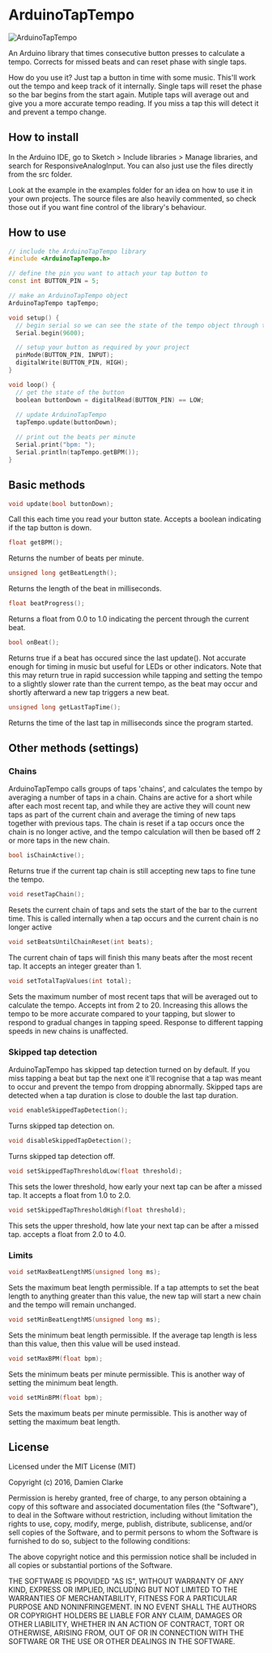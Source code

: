 # ArduinoTapTempo

![ArduinoTapTempo](http://damienclarke.me/content/2-code/8-arduino-tap-tempo/thumbnail.jpg)

An Arduino library that times consecutive button presses to calculate a tempo. Corrects for missed beats and can reset phase with single taps.

How do you use it? Just tap a button in time with some music. This'll work out the tempo and keep track of it internally. Single taps will reset the phase so the bar begins from the start again. Mutiple taps will average out and give you a more accurate tempo reading. If you miss a tap this will detect it and prevent a tempo change.

## How to install

In the Arduino IDE, go to Sketch > Include libraries > Manage libraries, and search for ResponsiveAnalogInput. You can also just use the files directly from the src folder.

Look at the example in the examples folder for an idea on how to use it in your own projects. The source files are also heavily commented, so check those out if you want fine control of the library's behaviour.

## How to use

```c++
// include the ArduinoTapTempo library
#include <ArduinoTapTempo.h>

// define the pin you want to attach your tap button to
const int BUTTON_PIN = 5;

// make an ArduinoTapTempo object
ArduinoTapTempo tapTempo;

void setup() {
  // begin serial so we can see the state of the tempo object through the serial monitor
  Serial.begin(9600);

  // setup your button as required by your project
  pinMode(BUTTON_PIN, INPUT);
  digitalWrite(BUTTON_PIN, HIGH);
}

void loop() {
  // get the state of the button
  boolean buttonDown = digitalRead(BUTTON_PIN) == LOW;
  
  // update ArduinoTapTempo
  tapTempo.update(buttonDown);

  // print out the beats per minute
  Serial.print("bpm: ");
  Serial.println(tapTempo.getBPM());
}
```

## Basic methods

```c++
void update(bool buttonDown);
```
Call this each time you read your button state. Accepts a boolean indicating if the tap button is down.
```c++
float getBPM();
```
Returns the number of beats per minute.
```c++
unsigned long getBeatLength();
```
Returns the length of the beat in milliseconds.
```c++
float beatProgress();
```
Returns a float from 0.0 to 1.0 indicating the percent through the current beat.
```c++
bool onBeat();
```
Returns true if a beat has occured since the last update(). Not accurate enough for timing in music but useful for LEDs or other indicators. Note that this may return true in rapid succession while tapping and setting the tempo to a slightly slower rate than the current tempo, as the beat may occur and shortly afterward a new tap triggers a new beat.
```c++
unsigned long getLastTapTime();
```
Returns the time of the last tap in milliseconds since the program started.


## Other methods (settings)

### Chains

ArduinoTapTempo calls groups of taps 'chains', and calculates the tempo by averaging a number of taps in a chain. Chains are active for a short while after each most recent tap, and while they are active they will count new taps as part of the current chain and average the timing of new taps together with previous taps. The chain is reset if a tap occurs once the chain is no longer active, and the tempo calculation will then be based off 2 or more taps in the new chain.

```c++
bool isChainActive();
```
Returns true if the current tap chain is still accepting new taps to fine tune the tempo.
```c++
void resetTapChain();
```
Resets the current chain of taps and sets the start of the bar to the current time. This is called internally when a tap occurs and the current chain is no longer active
```c++
void setBeatsUntilChainReset(int beats);
```
The current chain of taps will finish this many beats after the most recent tap. It accepts an integer greater than 1.
```c++
void setTotalTapValues(int total);
```
Sets the maximum number of most recent taps that will be averaged out to calculate the tempo. Accepts int from 2 to 20. Increasing this allows the tempo to be more accurate compared to your tapping, but slower to respond to gradual changes in tapping speed. Response to different tapping speeds in new chains is unaffected.

### Skipped tap detection

 ArduinoTapTempo has skipped tap detection turned on by default. If you miss tapping a beat but tap the next one it'll recognise that a tap was meant to occur and prevent the tempo from dropping abnormally. Skipped taps are detected when a tap duration is close to double the last tap duration.

```c++
void enableSkippedTapDetection();
```
Turns skipped tap detection on.
```c++
void disableSkippedTapDetection();
```
Turns skipped tap detection off.
```c++
void setSkippedTapThresholdLow(float threshold);
```
This sets the lower threshold, how early your next tap can be after a missed tap. It accepts a float from 1.0 to 2.0.
```c++
void setSkippedTapThresholdHigh(float threshold);
```
This sets the upper threshold, how late your next tap can be after a missed tap. accepts a float from 2.0 to 4.0.

### Limits

```c++
void setMaxBeatLengthMS(unsigned long ms);
```
Sets the maximum beat length permissible. If a tap attempts to set the beat length to anything greater than this value, the new tap will start a new chain and the tempo will remain unchanged.
```c++
void setMinBeatLengthMS(unsigned long ms);
```
Sets the minimum beat length permissible. If the average tap length is less than this value, then this value will be used instead.
```c++
void setMaxBPM(float bpm);
```
Sets the minimum beats per minute permissible. This is another way of setting the minimum beat length.
```c++
void setMinBPM(float bpm);
```
Sets the maximum beats per minute permissible. This is another way of setting the maximum beat length.


## License

Licensed under the MIT License (MIT)

Copyright (c) 2016, Damien Clarke

Permission is hereby granted, free of charge, to any person obtaining a copy of this software and associated documentation files (the "Software"), to deal in the Software without restriction, including without limitation the rights to use, copy, modify, merge, publish, distribute, sublicense, and/or sell copies of the Software, and to permit persons to whom the Software is furnished to do so, subject to the following conditions:

The above copyright notice and this permission notice shall be included in all copies or substantial portions of the Software.

THE SOFTWARE IS PROVIDED "AS IS", WITHOUT WARRANTY OF ANY KIND, EXPRESS OR IMPLIED, INCLUDING BUT NOT LIMITED TO THE WARRANTIES OF MERCHANTABILITY, FITNESS FOR A PARTICULAR PURPOSE AND NONINFRINGEMENT. IN NO EVENT SHALL THE AUTHORS OR COPYRIGHT HOLDERS BE LIABLE FOR ANY CLAIM, DAMAGES OR OTHER LIABILITY, WHETHER IN AN ACTION OF CONTRACT, TORT OR OTHERWISE, ARISING FROM, OUT OF OR IN CONNECTION WITH THE SOFTWARE OR THE USE OR OTHER DEALINGS IN THE SOFTWARE.
